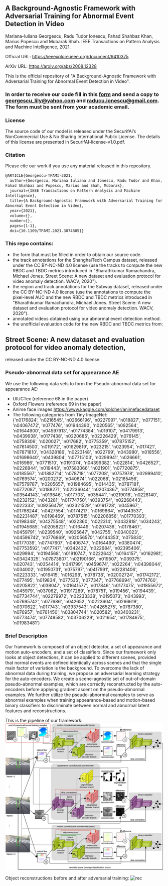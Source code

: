 ## A Background-Agnostic Framework with Adversarial Training for Abnormal Event Detection in Video
Mariana-Iuliana Georgescu, Radu Tudor Ionescu, Fahad Shahbaz Khan, Marius Popescu and Mubarak Shah.
IEEE Transactions on Pattern Analysis and Machine Intelligence, 2021.

Official URL: https://ieeexplore.ieee.org/document/9410375

ArXiv URL: https://arxiv.org/abs/2008.12328

This is the official repository of "A Background-Agnostic Framework with Adversarial Training for Abnormal Event Detection in Video".

### In order to receive our code fill in this [form](./SecurifAI-form-and-license-PAMI-2021.pdf) and send a copy to georgescu_lily@yahoo.com and raducu.ionescu@gmail.com. The form must be sent from your academic email.

### License
The source code of our model is released under the SecurifAI’s NonCommercial Use & No Sharing International Public License. The details of this license are presented in SecurifAI-license-v1.0.pdf.

### Citation
Please cite our work if you use any material released in this repository.

```
@ARTICLE{Georgescu-TPAMI-2021, 
  author={Georgescu, Mariana Iuliana and Ionescu, Radu Tudor and Khan, Fahad Shahbaz and Popescu, Marius and Shah, Mubarak}, 
  journal={IEEE Transactions on Pattern Analysis and Machine Intelligence},  
  title={A Background-Agnostic Framework with Adversarial Training for Abnormal Event Detection in Video}, 
  year={2021},
  volume={},
  number={},
  pages={1-1},
  doi={10.1109/TPAMI.2021.3074805}}
```

### This repo contains: 
 - the form that must be filled in order to obtain our source code.
 - the track annotations for the ShanghaiTech Campus dataset, released under the CC BY-NC-ND 4.0 license (use the tracks to compute the new RBDC and TBDC metrics introduced in "Bharathkumar Ramachandra, Michael Jones. Street Scene: A new dataset and evaluation protocol for video anomaly detection. WACV, 2020").
 - the region and track annotations for the Subway dataset, released under the CC BY-NC-ND 4.0 license (use the annotations to compute the pixel-level AUC and the new RBDC and TBDC metrics introduced in "Bharathkumar Ramachandra, Michael Jones. Street Scene: A new dataset and evaluation protocol for video anomaly detection. WACV, 2020").
 - annotated videos obtained using our abnormal event detection method. 
 - the unofficial evaluation code for the new RBDC and TBDC metrics from: 

## Street Scene: A new dataset and evaluation protocol for video anomaly detection,
released under the CC BY-NC-ND 4.0 license.

### Pseudo-abnormal data set for appearance AE
We use the following data sets to form the Pseudo-abnormal data set for appearance AE:
- UIUCTex (reference 68 in the paper)
- Oxford Flowers (reference 69 in the paper)
- Anime face images https://www.kaggle.com/splcher/animefacedataset
- The following categories from Tiny ImageNet:  
{'n0176824', 'n0216545', 'n02666196', 'n0227997', 'n018827', 'n077151', 'n04067472', 'n077476', 'n01944390', 'n020565', 'n092564', 'n01644900', 'n04597913', 'n01774384', 'n019107', 'n04179913', 'n0439938', 'n0177438', 'n0220685', 'n02226429', 'n076145', 'n0758306', 'n020027', 'n017682', 'n0775359', 'n07875152', 'n07614500', 'n019172', 'n01629819', 'n023215', 'n023954', 'n017421', 'n07871810', 'n04328186', 'n0223148', 'n022799', 'n043980', 'n018556', 'n01698640', 'n0439804', 'n07715103', 'n0299941', 'n026661', 'n016986', 'n0771510', 'n0191074', 'n04399382', 'n022814', 'n0426527', 'n0226844', 'n019443', 'n07583066', 'n021901', 'n07720875', 'n0185567', 'n01882714', 'n078718', 'n077208', 'n0757978', 'n02999410', 'n0769574', 'n0200272', 'n040674', 'n022068', 'n02165456', 'n07579787', 'n0205657', 'n01984695', 'n014435', 'n0787181', 'n0772087', 'n0188271', 'n02236044', 'n02074367', 'n0774958', 'n03544143', 'n019846', 'n017703', 'n035441', 'n0219016', 'n0228140', 'n0232152', 'n043281', 'n01774750', 'n0393754', 'n02268443', 'n022333', 'n09256479', 'n02321529', 'n0191728', 'n045967', 'n01768244', 'n0427554', 'n0174217', 'n0169864', 'n01443537', 'n02231487', 'n0198469', 'n0787515', 'n02206856', 'n01770393', 'n0198348', 'n04275548', 'n022360', 'n022314', 'n0432818', 'n034243', 'n01945685', 'n02058221', 'n016449', 'n0207436', 'n0178467', 'n0459791', 'n0239540', 'n0925647', 'n042755', 'n0340023', 'n04596742', 'n0776869', 'n02056570', 'n0144353', 'n075830', 'n0177039', 'n07747607', 'n0406747', 'n0164490', 'n0380474', 'n07753592', 'n017747', 'n0342432', 'n022684', 'n02395406', 'n029994', 'n0194568', 'n01910747', 'n0222642', 'n0164157', 'n0162981', 'n03424325', 'n07873807', 'n02190166', 'n019507', 'n039375', 'n020743', 'n0354414', 'n041799', 'n0459674', 'n022264', 'n04398044', 'n034002', 'n01950731', 'n075797', 'n0417991', 'n02281406', 'n0223333', 'n016415', 'n016298', 'n078738', 'n02002724', 'n01742172', 'n077495', 'n019834', 'n077535', 'n077347', 'n07768694', 'n0774760', 'n0205822', 'n038047', 'n01641577', 'n017846', 'n0177475', 'n01855672', 'n045979', 'n037062', 'n01917289', 'n078751', 'n019456', 'n0194439', 'n07734744', 'n02279972', 'n02233338', 'n0195073', 'n043993', 'n07695742', 'n077686', 'n042652', 'n0223604', 'n0266619', 'n0370622', 'n017743', 'n03937543', 'n04265275', 'n0787380', 'n076957', 'n0761450', 'n03804744', 'n020582', 'n03400231', 'n0773474', 'n07749582', 'n03706229', 'n021654', 'n01784675', 'n01983481'}

### Brief  Description 
Our framework is composed of an object detector, a set of appearance and motion auto-encoders, and a set of classifiers.
Since our framework only looks at object detections, it can be applied to different scenes, provided that normal 
events are defined identically across scenes and that the single main factor of variation is the background. 
To overcome the lack of abnormal data during training, we propose an adversarial learning strategy for the auto-encoders. 
We create a scene-agnostic set of out-of-domain pseudo-abnormal examples, which are correctly reconstructed 
by the auto-encoders before applying gradient ascent on the pseudo-abnormal examples. 
We further utilize the pseudo-abnormal examples to serve as abnormal examples when training appearance-based 
and motion-based binary classifiers to discriminate between normal and abnormal latent features and reconstructions.

This is the pipeline of our framework:
![pipeline](figs/Pipeline.png)

Object reconstructions before and after adversarial training:
![rec](figs/Prelim.png)
